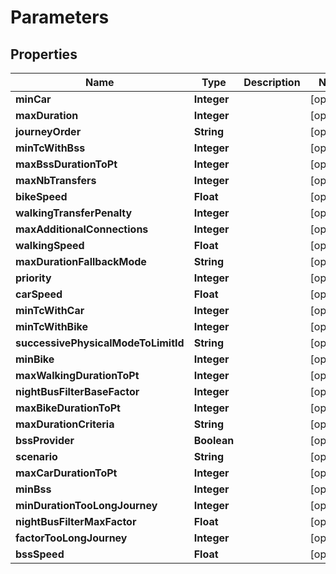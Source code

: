 
# Parameters

## Properties
Name | Type | Description | Notes
------------ | ------------- | ------------- | -------------
**minCar** | **Integer** |  |  [optional]
**maxDuration** | **Integer** |  |  [optional]
**journeyOrder** | **String** |  |  [optional]
**minTcWithBss** | **Integer** |  |  [optional]
**maxBssDurationToPt** | **Integer** |  |  [optional]
**maxNbTransfers** | **Integer** |  |  [optional]
**bikeSpeed** | **Float** |  |  [optional]
**walkingTransferPenalty** | **Integer** |  |  [optional]
**maxAdditionalConnections** | **Integer** |  |  [optional]
**walkingSpeed** | **Float** |  |  [optional]
**maxDurationFallbackMode** | **String** |  |  [optional]
**priority** | **Integer** |  |  [optional]
**carSpeed** | **Float** |  |  [optional]
**minTcWithCar** | **Integer** |  |  [optional]
**minTcWithBike** | **Integer** |  |  [optional]
**successivePhysicalModeToLimitId** | **String** |  |  [optional]
**minBike** | **Integer** |  |  [optional]
**maxWalkingDurationToPt** | **Integer** |  |  [optional]
**nightBusFilterBaseFactor** | **Integer** |  |  [optional]
**maxBikeDurationToPt** | **Integer** |  |  [optional]
**maxDurationCriteria** | **String** |  |  [optional]
**bssProvider** | **Boolean** |  |  [optional]
**scenario** | **String** |  |  [optional]
**maxCarDurationToPt** | **Integer** |  |  [optional]
**minBss** | **Integer** |  |  [optional]
**minDurationTooLongJourney** | **Integer** |  |  [optional]
**nightBusFilterMaxFactor** | **Float** |  |  [optional]
**factorTooLongJourney** | **Integer** |  |  [optional]
**bssSpeed** | **Float** |  |  [optional]



